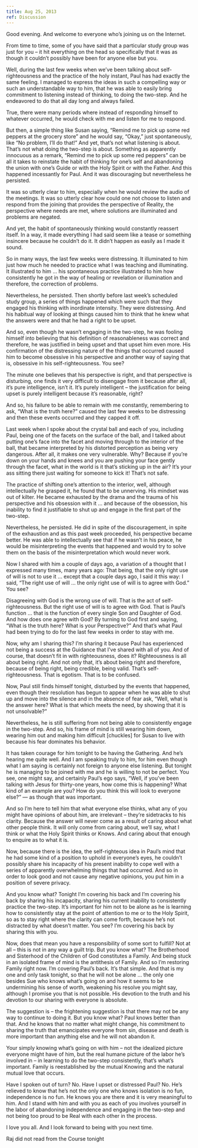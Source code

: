```yaml
---
title: Aug 25, 2013
ref: Discussion
---
```


Good evening. And welcome to everyone who&rsquo;s joining us on the
Internet.

From time to time, some of you have said that a particular study group
was just for you &ndash; it hit everything on the head so specifically
that it was as though it couldn&rsquo;t possibly have been for anyone
else but you.

Well, during the last few weeks when we&rsquo;ve been talking about
self-righteousness and the practice of the holy instant, Paul has had
exactly the same feeling. I managed to express the ideas in such a
compelling way or such an understandable way to him, that he was able to
easily bring commitment to listening instead of thinking, to doing the
two-step. And he endeavored to do that all day long and always failed.

True, there were many periods where instead of responding himself to
whatever occurred, he would check with me and listen for me to respond.

But then, a simple thing like Susan saying, &ldquo;Remind me to pick up
some red peppers at the grocery store&rdquo; and he would say,
&ldquo;Okay,&rdquo; just spontaneously, like &ldquo;No problem,
I&rsquo;ll do that!&rdquo; And yet, that&rsquo;s not what listening is
about. That&rsquo;s not what doing the two-step is about.  Something as
apparently innocuous as a remark, &ldquo;Remind me to pick up some red
peppers&rdquo; can be all it takes to reinstate the habit of thinking
for one&rsquo;s self and abandoning the union with one&rsquo;s Guide or
with the Holy Spirit or with the Father. And this happened incessantly
for Paul.  And it was discouraging but nevertheless he persisted.

It was so utterly clear to him, especially when he would review the
audio of the meetings. It was so utterly clear how could one not choose
to listen and respond from the joining that provides the perspective of
Reality, the perspective where needs are met, where solutions are
illuminated and problems are negated.

And yet, the habit of spontaneously thinking would constantly reassert
itself. In a way, it made everything I had said seem like a tease or
something insincere because he couldn&rsquo;t do it. It didn&rsquo;t
happen as easily as I made it sound.

So in many ways, the last few weeks were distressing. It illuminated to
him just how much he needed to practice what I was teaching and
illuminating. It illustrated to him &hellip; his spontaneous practice
illustrated to him how consistently he got in the way of healing or
revelation or illumination and therefore, the correction of problems.

Nevertheless, he persisted. Then shortly before last week&rsquo;s
scheduled study group, a series of things happened which were such that
they engaged his thinking with inordinate intensity. They were
distressing.  And his habitual way of looking at things caused him to
think that he knew what the answers were and that he had a right to be
upset.

And so, even though he wasn&rsquo;t engaging in the two-step, he was
fooling himself into believing that his definition of reasonableness was
correct and therefore, he was justified in being upset and that upset
him even more. His confirmation of the distressing nature of the things
that occurred caused him to become obsessive in his perspective and
another way of saying that is, obsessive in his self-righteousness. You
see?

The minute one believes that his perspective is right, and that
perspective is disturbing, one finds it very difficult to disengage from
it because after all, it&rsquo;s pure intelligence, isn&rsquo;t it.
It&rsquo;s purely intelligent &ndash; the justification for being upset
is purely intelligent because it&rsquo;s reasonable, right?

And so, his failure to be able to remain with me constantly, remembering
to ask, &ldquo;What is the truth here?&rdquo; caused the last few weeks
to be distressing and then these events occurred and they capped it off.

Last week when I spoke about the crystal ball and each of you, including
Paul, being one of the facets on the surface of the ball, and I talked
about putting one&rsquo;s face into the facet and moving through to the
interior of the ball, that became interpreted by his distorted
perception as being very dangerous. After all, it makes one very
vulnerable. Why? Because if you&rsquo;re down on your hands and knees
and you are pushing your face gently through the facet, what in the
world is it that&rsquo;s sticking up in the air? It&rsquo;s your ass
sitting there just waiting for someone to kick it! That&rsquo;s not
safe.

The practice of shifting one&rsquo;s attention to the interior, well,
although intellectually he grasped it, he found that to be unnerving.
His mindset was out of kilter. He became exhausted by the drama and the
trauma of his perspective and his obsession with it &hellip; and because
of the obsession, his inability to find it justifiable to shut up and
engage in the first part of the two-step.

Nevertheless, he persisted. He did in spite of the discouragement, in
spite of the exhaustion and as this past week proceeded, his perspective
became better. He was able to intellectually see that if he wasn&rsquo;t
in his peace, he would be misinterpreting the events that happened and
would try to solve them on the basis of the misinterpretation which
would never work.

Now I shared with him a couple of days ago, a variation of a thought
that I expressed many times, many years ago: That being, that the only
right use of will is not to use it &hellip; except that a couple days
ago, I said it this way: I said, &ldquo;The right use of will &hellip;
the only right use of will is to agree with God.&rdquo; You see?

Disagreeing with God is the wrong use of will. That is the act of
self-righteousness. But the right use of will is to agree with God.
That is Paul&rsquo;s function &hellip; that is the function of every
single Son and Daughter of God. And how does one agree with God? By
turning to God first and saying, &ldquo;What is the truth here? What is
your Perspective?&rdquo; And that&rsquo;s what Paul had been trying to
do for the last few weeks in order to stay with me.

Now, why am I sharing this? I&rsquo;m sharing it because Paul has
experienced not being a success at the Guidance that I&rsquo;ve shared
with all of you.  And of course, that doesn&rsquo;t fit in with
righteousness, does it?  Righteousness is all about being right. And not
only that, it&rsquo;s about being right and therefore, because of being
right, being credible, being valid. That&rsquo;s self-righteousness.
That is egotism. That is to be confused.

Now, Paul still finds himself tonight, disturbed by the events that
happened, even though their resolution has begun to appear when he was
able to shut up and move into the silence and in the absence of fear
ask, &ldquo;Well, what is the answer here? What is that which meets the
need, by showing that it is not unsolvable?&rdquo;

Nevertheless, he is still suffering from not being able to consistently
engage in the two-step. And so, his frame of mind is still wearing him
down, wearing him out and making him difficult [chuckles] for Susan to
live with because his fear dominates his behavior.

It has taken courage for him tonight to be having the Gathering. And
he&rsquo;s hearing me quite well. And I am speaking truly to him, for
him even though what I am saying is certainly not foreign to anyone else
listening. But tonight he is managing to be joined with me and he is
willing to not be perfect. You see, one might say, and certainly
Paul&rsquo;s ego says, &ldquo;Well, if you&rsquo;ve been talking with
Jesus for thirty-one years, how come this is happening? What kind of an
example are you? How do you think this will look to everyone
else?&rdquo; &mdash; as though that was important.

And so I&rsquo;m here to tell him that what everyone else thinks, what
any of you might have opinions of about him, are irrelevant &ndash;
they&rsquo;re sidetracks to his clarity. Because the answer will never
come as a result of caring about what other people think. It will only
come from caring about, we&rsquo;ll say, what I think or what the Holy
Spirit thinks or Knows. And caring about that enough to enquire as to
what it is.

Now, because there is the idea, the self-righteous idea in Paul&rsquo;s
mind that he had some kind of a position to uphold in everyone&rsquo;s
eyes, he couldn&rsquo;t possibly share his incapacity of his present
inability to cope well with a series of apparently overwhelming things
that had occurred.  And so in order to look good and not cause any
negative opinions, you put him in a position of severe privacy.

And you know what? Tonight I&rsquo;m covering his back and I&rsquo;m
covering his back by sharing his incapacity, sharing his current
inability to consistently practice the two-step. It&rsquo;s important
for him not to be alone as he is learning how to consistently stay at
the point of attention to me or to the Holy Spirit, so as to stay right
where the clarity can come forth, because he&rsquo;s not distracted by
what doesn&rsquo;t matter. You see? I&rsquo;m covering his back by
sharing this with you.

Now, does that mean you have a responsibility of some sort to fulfill?
Not at all &ndash; this is not in any way a guilt trip. But you know
what?  The Brotherhood and Sisterhood of the Children of God constitutes
a Family. And being stuck in an isolated frame of mind is the antithesis
of Family. And so I&rsquo;m restoring Family right now. I&rsquo;m
covering Paul&rsquo;s back. It&rsquo;s that simple. And that is my one
and only task tonight, so that he will not be alone &hellip; the only
one besides Sue who knows what&rsquo;s going on and how it seems to be
undermining his sense of worth, weakening his resolve you might say,
although I promise you that is not possible. His devotion to the truth
and his devotion to our sharing with everyone is absolute.

The suggestion is &ndash; the frightening suggestion is that there may
not be any way to continue to doing it. But you know what? Paul knows
better than that. And he knows that no matter what might change, his
commitment to sharing the truth that emancipates everyone from sin,
disease and death is more important than anything else and he will not
abandon it.

Your simply knowing what&rsquo;s going on with him &ndash; not the
idealized picture everyone might have of him, but the real humane
picture of the labor he&rsquo;s involved in &ndash; in learning to do
the two-step consistently, that&rsquo;s what&rsquo;s important. Family
is reestablished by the mutual Knowing and the natural mutual love that
occurs.

Have I spoken out of turn? No. Have I upset or distressed Paul? No.
He&rsquo;s relieved to know that he&rsquo;s not the only one who knows
isolation is no fun, independence is no fun. He knows you are there and
it is very meaningful to him. And I stand with him and with you as each
of you involves yourself in the labor of abandoning independence and
engaging in the two-step and not being too proud to be Real with each
other in the process.

I love you all. And I look forward to being with you next time.

Raj did not read from the Course tonight

